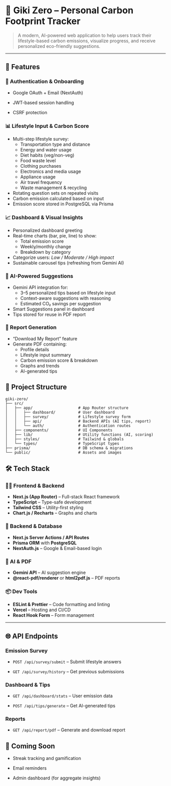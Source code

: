 # 🌱 Giki Zero – Personal Carbon Footprint Tracker

> A modern, AI-powered web application to help users track their lifestyle-based carbon emissions, visualize progress, and receive personalized eco-friendly suggestions.

---

## 🌟 Features

### 🔐 Authentication & Onboarding

- Google OAuth + Email (NextAuth)

- JWT-based session handling

- CSRF protection


### 📊 Lifestyle Input & Carbon Score

- Multi-step lifestyle survey:
  - Transportation type and distance
  - Energy and water usage
  - Diet habits (veg/non-veg)
  - Food waste level
  - Clothing purchases
  - Electronics and media usage
  - Appliance usage
  - Air travel frequency
  - Waste management & recycling
- Rotating question sets on repeated visits
- Carbon emission calculated based on input
- Emission score stored in PostgreSQL via Prisma

### 📈 Dashboard & Visual Insights

- Personalized dashboard greeting
- Real-time charts (bar, pie, line) to show:
  - Total emission score
  - Weekly/monthly change
  - Breakdown by category
- Categorize users: *Low / Moderate / High impact*
- Sustainable carousel tips (refreshing from Gemini AI)

### 🤖 AI-Powered Suggestions

- Gemini API integration for:
  - 3–5 personalized tips based on lifestyle input
  - Context-aware suggestions with reasoning
  - Estimated CO₂ savings per suggestion
- Smart Suggestions panel in dashboard
- Tips stored for reuse in PDF report

### 📄 Report Generation

- “Download My Report” feature
- Generate PDF containing:
  - Profile details
  - Lifestyle input summary
  - Carbon emission score & breakdown
  - Graphs and trends
  - AI-generated tips


## 📁 Project Structure
```
giki-zero/
├── src/
│   ├── app/                    # App Router structure
│   │   ├── dashboard/          # User dashboard
│   │   ├── survey/             # Lifestyle survey form
│   │   ├── api/                # Backend APIs (AI tips, report)
│   │   └── auth/               # Authentication routes
│   ├── components/             # UI Components
│   ├── lib/                    # Utility functions (AI, scoring)
│   ├── styles/                 # Tailwind & globals
│   └── types/                  # TypeScript types
├── prisma/                     # DB schema & migrations
└── public/                     # Assets and images

```

## 🛠️ Tech Stack

### 🧑‍💻 Frontend & Backend

- **Next.js (App Router)** – Full-stack React framework
- **TypeScript** – Type-safe development
- **Tailwind CSS** – Utility-first styling
- **Chart.js / Recharts** – Graphs and charts

### 🔗 Backend & Database

- **Next.js Server Actions / API Routes**
- **Prisma ORM** with **PostgreSQL**
- **NextAuth.js** – Google & Email-based login

### 🤖 AI & PDF

- **Gemini API** – AI suggestion engine
- **@react-pdf/renderer** or **html2pdf.js** – PDF reports

### 📦 Dev Tools

- **ESLint & Prettier** – Code formatting and linting
- **Vercel** – Hosting and CI/CD
- **React Hook Form** – Form management

---

## 🌐 API Endpoints
### Emission Survey
- ```POST /api/survey/submit``` – Submit lifestyle answers

- ```GET /api/survey/history``` – Get previous submissions

### Dashboard & Tips
- ```GET /api/dashboard/stats``` – User emission data

- ```POST /api/tips/generate``` – Get AI-generated tips

### Reports
- ```GET /api/report/pdf``` – Generate and download report

## 🧪 Coming Soon
- Streak tracking and gamification

- Email reminders

- Admin dashboard (for aggregate insights)